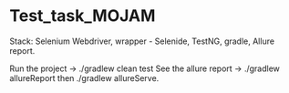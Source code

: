 # Test_task_MOJAM

Stack: Selenium Webdriver, wrapper - Selenide, TestNG, gradle, Allure report.

Run the project -> ./gradlew clean test
See the allure report -> ./gradlew allureReport then ./gradlew allureServe.
